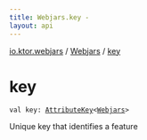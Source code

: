 ```yaml
---
title: Webjars.key - 
layout: api
---
```


<div class='api-docs-breadcrumbs'><a href="../index.html">io.ktor.webjars</a> / <a href="index.html">Webjars</a> / <a href="./key.html">key</a></div>

# key

<div class="signature"><code><span class="keyword">val </span><span class="identifier">key</span><span class="symbol">: </span><a href="../../io.ktor.util/-attribute-key/index.html"><span class="identifier">AttributeKey</span></a><span class="symbol">&lt;</span><a href="index.html"><span class="identifier">Webjars</span></a><span class="symbol">&gt;</span></code></div>

Unique key that identifies a feature

